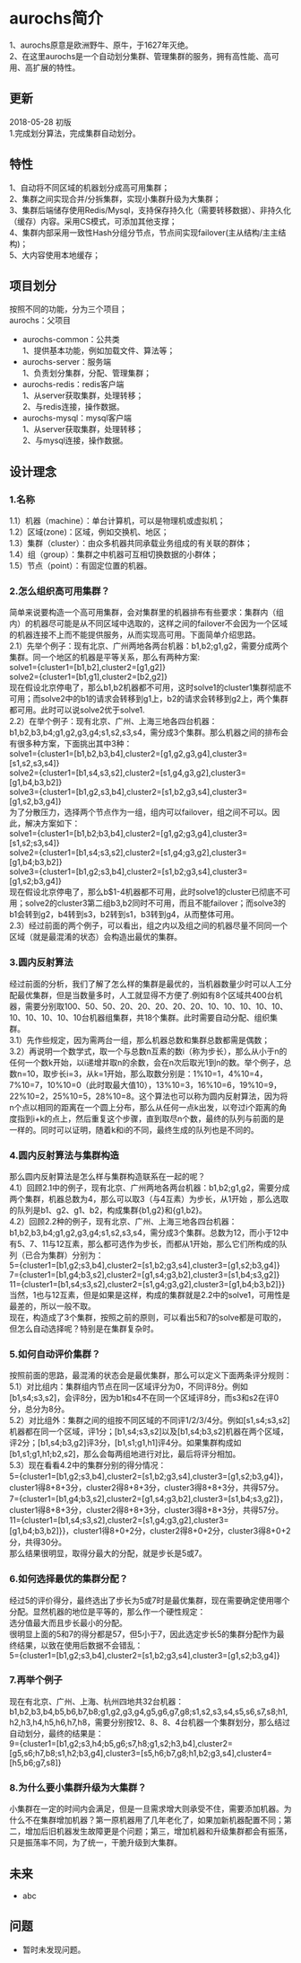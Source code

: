 # aurochs简介
1、aurochs原意是欧洲野牛、原牛，于1627年灭绝。<br />
2、在这里aurochs是一个自动划分集群、管理集群的服务，拥有高性能、高可用、高扩展的特性。<br />

## 更新
2018-05-28 初版 <br />
1.完成划分算法，完成集群自动划分。<br />

## 特性
1、自动将不同区域的机器划分成高可用集群；<br />
2、集群之间实现合并/分拆集群，实现小集群升级为大集群；<br />
3、集群后端储存使用Redis/Mysql，支持保存持久化（需要转移数据）、非持久化（缓存）内容。采用CS模式，可添加其他支撑；<br />
4、集群内部采用一致性Hash分组分节点，节点间实现failover(主从结构/主主结构)；<br />
5、大内容使用本地缓存；<br />

## 项目划分
按照不同的功能，分为三个项目；<br />
aurochs：父项目<br />
- aurochs-common：公共类<br />
1、提供基本功能，例如加载文件、算法等；<br />
- aurochs-server：服务端<br />
1、负责划分集群，分配、管理集群；<br />
- aurochs-redis：redis客户端<br />
1、从server获取集群，处理转移；<br />
2、与redis连接，操作数据。<br />
- aurochs-mysql：mysql客户端<br />
1、从server获取集群，处理转移；<br />
2、与mysql连接，操作数据。<br />

## 设计理念
### 1.名称
1.1）机器（machine）：单台计算机，可以是物理机或虚拟机；<br />
1.2）区域(zone)：区域，例如交换机、地区；<br />
1.3）集群（cluster）：由众多机器共同承载业务组成的有关联的群体；<br />
1.4）组（group）：集群之中机器可互相切换数据的小群体；<br />
1.5）节点（point）：有固定位置的机器。<br />
### 2.怎么组织高可用集群？
简单来说要构造一个高可用集群，会对集群里的机器排布有些要求：集群内（组内）的机器尽可能是从不同区域中选取的，这样之间的failover不会因为一个区域的机器连接不上而不能提供服务，从而实现高可用。下面简单介绍思路。<br />
2.1）先举个例子：现有北京、广州两地各两台机器：b1,b2;g1,g2，需要分成两个集群。同一个地区的机器是平等关系，那么有两种方案:<br />
solve1={cluster1=[b1,b2],cluster2=[g1,g2]} <br />
solve2={cluster1=[b1,g1],cluster2=[b2,g2]} <br />
现在假设北京停电了，那么b1,b2机器都不可用，这时solve1的cluster1集群彻底不可用；而solve2中的b1的请求会转移到g1上，b2的请求会转移到g2上，两个集群都可用。此时可以说solve2优于solve1.<br />
2.2）在举个例子：现有北京、广州、上海三地各四台机器：b1,b2,b3,b4;g1,g2,g3,g4;s1,s2,s3,s4，需分成3个集群。那么机器之间的排布会有很多种方案，下面挑出其中3种：<br />
solve1={cluster1=[b1,b2,b3,b4],cluster2=[g1,g2,g3,g4],cluster3=[s1,s2,s3,s4]} <br />
solve2={cluster1=[b1,s4,s3,s2],cluster2=[s1,g4,g3,g2],cluster3=[g1,b4,b3,b2]} <br />
solve3={cluster1=[b1,g2,s3,b4],cluster2=[s1,b2,g3,s4],cluster3=[g1,s2,b3,g4]} <br />
为了分散压力，选择两个节点作为一组，组内可以failover，组之间不可以。因此，解决方案如下：<br />
solve1={cluster1=[b1,b2;b3,b4],cluster2=[g1,g2;g3,g4],cluster3=[s1,s2;s3,s4]} <br />
solve2={cluster1=[b1,s4;s3,s2],cluster2=[s1,g4;g3,g2],cluster3=[g1,b4;b3,b2]} <br />
solve3={cluster1=[b1,g2;s3,b4],cluster2=[s1,b2;g3,s4],cluster3=[g1,s2;b3,g4]} <br />
现在假设北京停电了，那么b$1-4机器都不可用，此时solve1的cluster已彻底不可用；solve2的cluster3第二组b3,b2同时不可用，而且不能failover；而solve3的b1会转到g2，b4转到s3，b2转到s1，b3转到g4，从而整体可用。<br />
2.3）经过前面的两个例子，可以看出，组之内以及组之间的机器尽量不同同一个区域（就是最混淆的状态）会构造出最优的集群。<br />
### 3.圆内反射算法
经过前面的分析，我们了解了怎么样的集群是最优的，当机器数量少时可以人工分配最优集群，但是当数量多时，人工就显得不方便了.例如有8个区域共400台机器，需要分别取100、50、50、20、20、20、20、20、10、10、10、10、10、10、10、10、10、10台机器组集群，共18个集群。此时需要自动分配、组织集群。<br />
3.1）先作些规定，因为需两台一组，那么机器总数和集群总数都需是偶数；<br />
3.2）再说明一个数学式，取一个与总数n互素的数i（称为步长），那么从小于n的任何一个数k开始，以i递增并取n的余数，会在n次后取光1到n的数。举个例子，总数n=10，取步长i=3，从k=1开始，那么取数分别是：1%10=1，4%10=4，7%10=7，10%10=0（此时取最大值10），13%10=3，16%10=6，19%10=9，22%10=2，25%10=5，28%10=8。这个算法也可以称为圆内反射算法，因为将n个点以相同的距离在一个圆上分布，那么从任何一点k出发，以夸过i个距离的角度指到i+k的点上，然后重复这个步骤，直到取尽n个数，最终的队列与前面的是一样的。同时可以证明，随着k和i的不同，最终生成的队列也是不同的。<br />
### 4.圆内反射算法与集群构造
那么圆内反射算法是怎么样与集群构造联系在一起的呢？<br />
4.1）回顾2.1中的例子，现有北京、广州两地各两台机器：b1,b2;g1,g2，需要分成两个集群，机器总数为4，那么可以取3（与4互素）为步长，从1开始 ，那么选取的队列是b1、g2、g1、b2，构成集群{b1,g2}和{g1,b2}。<br />
4.2）回顾2.2种的例子，现有北京、广州、上海三地各四台机器：b1,b2,b3,b4;g1,g2,g3,g4;s1,s2,s3,s4，需分成3个集群。总数为12，而小于12中有5、7、11与12互素，那么都可选作为步长，而都从1开始，那么它们所构成的队列（已合为集群）分别为：<br />
5={cluster1=[b1,g2;s3,b4],cluster2=[s1,b2;g3,s4],cluster3=[g1,s2;b3,g4]}<br />
7={cluster1=[b1,g4;b3,s2],cluster2=[g1,s4;g3,b2],cluster3=[s1,b4;s3,g2]}<br />
11={cluster1=[b1,s4;s3,s2],cluster2=[s1,g4;g3,g2],cluster3=[g1,b4;b3,b2]}}<br />
当然，1也与12互素，但是如果是这样，构成的集群就是2.2中的solve1，可用性是最差的，所以一般不取。<br />
现在，构造成了3个集群，按照之前的原则，可以看出5和7的solve都是可取的，但怎么自动选择呢？特别是在集群复杂时。<br />
### 5.如何自动评价集群？
按照前面的思路，最混淆的状态会是最优集群，那么可以定义下面两条评分规则：<br />
5.1）对比组内：集群组内节点在同一区域评分为0，不同评8分。例如[b1,s4;s3,s2]，会评8分，因为b1和s4不在同一个区域评8分，而s3和s2在评0分，总分为8分。<br />
5.2）对比组外：集群之间的组按不同区域的不同评1/2/3/4分。例如[s1,s4;s3,s2]机器都在同一个区域，评1分；[b1,s4;s3,s2]以及[b1,s4;b3,s2]机器在两个区域，评2分；[b1,s4;b3,g2]评3分，[b1,s1;g1,h1]评4分。如果集群构成如[b1,s1;g1,h1;b2,s2]，那么会每两组地进行对比，最后将评分相加。<br />
5.3）现在看看4.2中的集群分别的得分情况：<br />
5={cluster1=[b1,g2;s3,b4],cluster2=[s1,b2;g3,s4],cluster3=[g1,s2;b3,g4]}，cluster1得8+8+3分，cluster2得8+8+3分，cluster3得8+8+3分，共得57分。<br />
7={cluster1=[b1,g4;b3,s2],cluster2=[g1,s4;g3,b2],cluster3=[s1,b4;s3,g2]}，cluster1得8+8+3分，cluster2得8+8+3分，cluster3得8+8+3分，共得57分。<br />
11={cluster1=[b1,s4;s3,s2],cluster2=[s1,g4;g3,g2],cluster3=[g1,b4;b3,b2]}}，cluster1得8+0+2分，cluster2得8+0+2分，cluster3得8+0+2分，共得30分。<br />
那么结果很明显，取得分最大的分配，就是步长是5或7。<br />
### 6.如何选择最优的集群分配？
经过5的评价得分，最终选出了步长为5或7时是最优集群，现在需要确定使用哪个分配。显然机器的地位是平等的，那么作一个硬性规定：<br />
选分值最大而且步长最小的分配。<br />
很明显上面的5和7的得分都是57，但5小于7，因此选定步长5的集群分配作为最终结果，以致在使用后数据不会错乱：<br />
5={cluster1=[b1,g2;s3,b4],cluster2=[s1,b2;g3,s4],cluster3=[g1,s2;b3,g4]}<br />
### 7.再举个例子
现在有北京、广州、上海、杭州四地共32台机器：b1,b2,b3,b4,b5,b6,b7,b8;g1,g2,g3,g4,g5,g6,g7,g8;s1,s2,s3,s4,s5,s6,s7,s8;h1,h2,h3,h4,h5,h6,h7,h8，需要分别按12、8、8、4台机器一个集群划分，那么结过自动划分，最终的结果是：<br />
9={cluster1=[b1,g2;s3,h4;b5,g6;s7,h8;g1,s2;h3,b4],cluster2=[g5,s6;h7,b8;s1,h2;b3,g4],cluster3=[s5,h6;b7,g8;h1,b2;g3,s4],cluster4=[h5,b6;g7,s8]}<br />
### 8.为什么要小集群升级为大集群？
小集群在一定的时间内会满足，但是一旦需求增大则承受不住，需要添加机器。为什么不在集群增加机器？第一原机器用了几年老化了，如果加新机器配置不同；第二，增加后旧机器发生故障更是个问题；第三，增加机器和升级集群都会有振荡，只是振荡率不同，为了统一，干脆升级到大集群。<br />


## 未来
- abc <br/>

## 问题
- 暂时未发现问题。<br />
